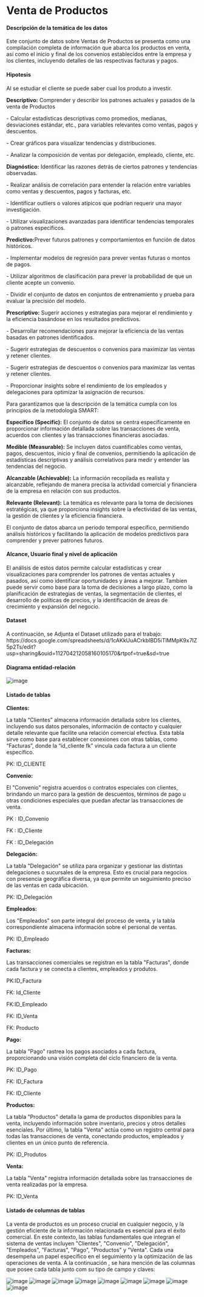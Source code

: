 # Venta de Productos
<p>
  
 #### Descripción de la temática de los datos
  </p>
  <p>
Este conjunto de datos sobre Ventas de Productos se presenta como una compilación completa de información que abarca los productos en venta, así como el inicio y final de los convenios establecidos entre la empresa y los clientes, incluyendo detalles de las respectivas facturas y pagos.
</p>

  #### Hipotesis

Al se estudiar el cliente se puede saber cual los produto a investir.

<b>Descriptivo:</b> Comprender y describir los patrones actuales y pasados de la venta de Productos
<p>- Calcular estadísticas descriptivas como promedios, medianas, desviaciones estándar, etc., para variables relevantes como ventas, pagos y descuentos.</p>
<p>- Crear gráficos para visualizar tendencias y distribuciones.</p>
<p> - Analizar la composición de ventas por delegación, empleado, cliente, etc.</p>
<p><b>Diagnóstico:</b> Identificar las razones detrás de ciertos patrones y tendencias observadas.</p>
<p>- Realizar análisis de correlación para entender la relación entre variables como ventas y descuentos, pagos y facturas, etc.</p>
<p>- Identificar outliers o valores atípicos que podrían requerir una mayor investigación.</p>
<p> - Utilizar visualizaciones avanzadas para identificar tendencias temporales o   patrones    específicos.</p>
<p><b>Predictivo:</b>Prever futuros patrones y comportamientos en función de datos históricos.</p>
<p>- Implementar modelos de regresión para prever ventas futuras o montos de pagos.</p>
<p>- Utilizar algoritmos de clasificación para prever la probabilidad de que un cliente acepte un convenio.</p>
<p>- Dividir el conjunto de datos en conjuntos de entrenamiento y prueba para evaluar la precisión del modelo.</p>
<p><b>Prescriptivo:</b> Sugerir acciones y estrategias para mejorar el rendimiento y la eficiencia basándose en los resultados predictivos. </p>
<p>- Desarrollar recomendaciones para mejorar la eficiencia de las ventas basadas en patrones identificados.</p>
<p>- Sugerir estrategias de descuentos o convenios para maximizar las ventas y retener clientes.</p>
<p>- Sugerir estrategias de descuentos o convenios para maximizar las ventas y retener clientes.</p>
<p>- Proporcionar insights sobre el rendimiento de los empleados y delegaciones para optimizar la asignación de recursos.</p>
<p>Para garantizamos que la descripción de la temática cumpla con los principios de la metodología SMART:</p>
<p><b>Específico (Specific):</b> El conjunto de datos se centra específicamente en proporcionar información detallada sobre las transacciones de venta, acuerdos con clientes y las transacciones financieras asociadas.</p>
<p><b>Medible (Measurable):</b> Se incluyen datos cuantificables como ventas, pagos, descuentos, inicio y final de convenios, permitiendo la aplicación de estadísticas descriptivas y análisis correlativos para medir y entender las tendencias del negocio.</p>
<p> <b>Alcanzable (Achievable):</b> La información recopilada es realista y alcanzable, reflejando de manera precisa la actividad comercial y financiera de la empresa en relación con sus productos.</p>
<p><b>Relevante (Relevant):</b> La temática es relevante para la toma de decisiones estratégicas, ya que proporciona insights sobre la efectividad de las ventas, la gestión de clientes y la eficiencia financiera.</p>
<p>El conjunto de datos abarca un periodo temporal específico, permitiendo análisis históricos y facilitando la aplicación de modelos predictivos para comprender y prever patrones futuros.</p>

#### Alcance, Usuario final y nivel de aplicación
<p>El análisis de estos datos permite calcular estadísticas y crear visualizaciones para comprender los patrones de ventas actuales y pasados, así como identificar oportunidades y áreas a mejorar. Tambien puede servir como base para la toma de decisiones a largo plazo, como la planificación de estrategias de ventas, la segmentación de clientes, el desarrollo de políticas de precios, y la identificación de áreas de crecimiento y expansión del negocio.</p>

#### Dataset
<p>A continuación, se Adjunta el Dataset utilizado para el trabajo:
https://docs.google.com/spreadsheets/d/1cAKkUuACrkbIBD5iTlMMpK9x7IZ5p2Ts/edit?usp=sharing&ouid=112704212058160105170&rtpof=true&sd=true</p>


#### Diagrama entidad-relación

![image](https://github.com/lagmagalhaes/Projeto-Analise-de-Dados/assets/166879716/ff3484e8-254f-4d0e-bf62-e9586abea533)

#### Listado de tablas
<p><b>Clientes:</b></p>
<p>La tabla “Clientes” almacena información detallada sobre los clientes, incluyendo sus datos personales, información de contacto y cualquier detalle relevante que facilite una relación comercial efectiva. Esta tabla sirve como base para establecer conexiones con otras tablas, como “Facturas”, donde la “id_cliente fk” vincula cada factura a un cliente específico.</p>
<p>PK: ID_CLIENTE</p>
<p><b>Convenio:</b></p>
<p>El "Convenio" registra acuerdos o contratos especiales con clientes, brindando un marco para la gestión de descuentos, términos de pago u otras condiciones especiales que puedan afectar las transacciones de venta.</p>
<p>PK : ID_Convenio</p>
<p>FK : ID_Cliente</p>
<p>FK : ID_Delegación</p>
<p><b>Delegación:</b></p>
<p>La tabla "Delegación" se utiliza para organizar y gestionar las distintas delegaciones o sucursales de la empresa. Esto es crucial para negocios con presencia geográfica diversa, ya que permite un seguimiento preciso de las ventas en cada ubicación.</p>
<p>PK: ID_Delegación</p>

<p><b>Empleados:</b></p>
<p>Los "Empleados" son parte integral del proceso de venta, y la tabla correspondiente almacena información sobre el personal de ventas.</p>
<p>PK: ID_Empleado</p>

<p><b>Facturas:</b></p>
<p>Las transacciones comerciales se registran en la tabla "Facturas", donde cada factura y se conecta a clientes, empleados y produtos.</p>
<p>PK:ID_Factura</p>
<p>FK: Id_Cliente</p>
<p>FK:ID_Empleado</p>
<p>FK: ID_Venta</p>
<p>FK: Producto</p>

<p><b>Pago:</b></p>
<p>La tabla "Pago" rastrea los pagos asociados a cada factura, proporcionando una visión completa del ciclo financiero de la venta.</p>
<p>PK: ID_Pago</p>
<p>FK: ID_Factura</p>
<p>FK: ID_Cliente</p>

<p><b>Productos:</b></p>
<p>La tabla "Productos" detalla la gama de productos disponibles para la venta, incluyendo información sobre inventario, precios y otros detalles esenciales. Por último, la tabla "Venta" actúa como un registro central para todas las transacciones de venta, conectando productos, empleados y clientes en un único punto de referencia.</p>
<p>PK: ID_Produtos</p>

<p><b>Venta:</b></p>
<p>La tabla "Venta" registra información detallada sobre las transacciones de venta realizadas por la empresa.</p>
<p>PK: ID_Venta</p>

#### Listado de columnas de tablas
La venta de productos es un proceso crucial en cualquier negocio, y la gestión eficiente de la información relacionada es esencial para el éxito comercial. En este contexto, las tablas fundamentales que integran el sistema de ventas incluyen "Clientes", "Convenio", "Delegación", "Empleados", "Facturas", "Pago", "Productos" y "Venta". Cada una desempeña un papel específico en el seguimiento y la optimización de las operaciones de venta.
A la continuación , se hara mención de las columnas que posee cada tabla junto com su tipo de campo y claves:</p>


![image](https://github.com/lagmagalhaes/Projeto-Analise-de-Dados/assets/166879716/23249db0-1f7f-43c9-8b50-1aa930a7c3f5)
![image](https://github.com/lagmagalhaes/Projeto-Analise-de-Dados/assets/166879716/5cf29746-748c-49b6-bdb8-f77652992da8)
![image](https://github.com/lagmagalhaes/Projeto-Analise-de-Dados/assets/166879716/8ab57287-3149-41dc-b92f-617004e61803)
![image](https://github.com/lagmagalhaes/Projeto-Analise-de-Dados/assets/166879716/29e66af3-ec5f-45a7-8567-67883d2c09fd)
![image](https://github.com/lagmagalhaes/Projeto-Analise-de-Dados/assets/166879716/af720df4-96bb-49ab-aa7d-b5baf3d0a5fa)
![image](https://github.com/lagmagalhaes/Projeto-Analise-de-Dados/assets/166879716/e138e9cc-411c-48fb-8661-f1eb335d88ed)
![image](https://github.com/lagmagalhaes/Projeto-Analise-de-Dados/assets/166879716/c0be361f-70eb-4e28-aef2-55c05d0089f9)
![image](https://github.com/lagmagalhaes/Projeto-Analise-de-Dados/assets/166879716/3f345996-af64-4797-a6e3-7ff5c1297bd0)
![image](https://github.com/lagmagalhaes/Projeto-Analise-de-Dados/assets/166879716/c659f511-66c4-4eb8-bd24-f485a3f341f5)









